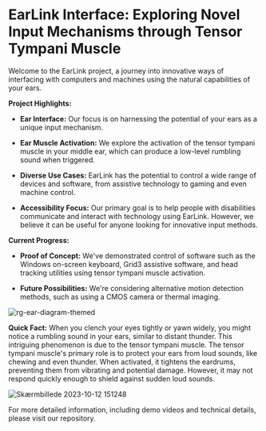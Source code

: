# EarLink Interface: Exploring Novel Input Mechanisms through Tensor Tympani Muscle



Welcome to the EarLink project, a journey into innovative ways of interfacing with computers and machines using the natural capabilities of your ears.

**Project Highlights:**
- **Ear Interface:** Our focus is on harnessing the potential of your ears as a unique input mechanism.

- **Ear Muscle Activation:** We explore the activation of the tensor tympani muscle in your middle ear, which can produce a low-level rumbling sound when triggered.

- **Diverse Use Cases:** EarLink has the potential to control a wide range of devices and software, from assistive technology to gaming and even machine control.

- **Accessibility Focus:** Our primary goal is to help people with disabilities communicate and interact with technology using EarLink. However, we believe it can be useful for anyone looking for innovative input methods.

**Current Progress:**
- **Proof of Concept:** We've demonstrated control of software such as the Windows on-screen keyboard, Grid3 assistive software, and head tracking utilities using tensor tympani muscle activation.

- **Future Possibilities:** We're considering alternative motion detection methods, such as using a CMOS camera or thermal imaging.

![rg-ear-diagram-themed](https://github.com/QC20/tensor-tympani-interface/assets/36644388/f4fe68ec-5cff-4414-b501-1c7d82227a85)

**Quick Fact:** When you clench your eyes tightly or yawn widely, you might notice a rumbling sound in your ears, similar to distant thunder. This intriguing phenomenon is due to the tensor tympani muscle. The tensor tympani muscle's primary role is to protect your ears from loud sounds, like chewing and even thunder. When activated, it tightens the eardrums, preventing them from vibrating and potential damage. However, it may not respond quickly enough to shield against sudden loud sounds.

![Skærmbillede 2023-10-12 151248](https://github.com/QC20/tensor-tympani-interface/assets/36644388/e198bce2-660b-41f2-bda5-49eb109f8f59)

For more detailed information, including demo videos and technical details, please visit our repository.
